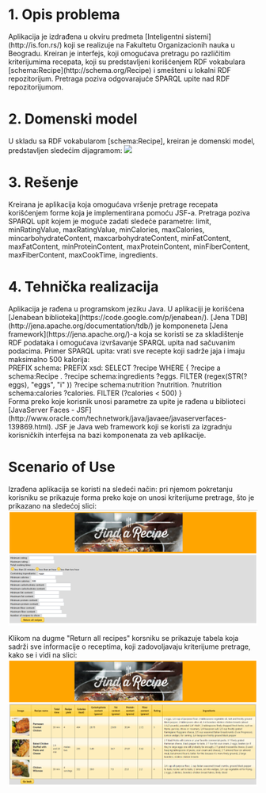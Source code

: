 <h1> 1. Opis problema </h1>
Aplikacija je izdrađena u okviru predmeta [Inteligentni sistemi](http://is.fon.rs/) koji se realizuje na Fakultetu Organizacionih nauka u Beogradu. Kreiran je interfejs, koji omogućava pretragu po različitim kriterijumima recepata, koji su predstavljeni korišćenjem RDF vokabulara [schema:Recipe](http://schema.org/Recipe) i smešteni u lokalni RDF repozitorijum. Pretraga poziva odgovarajuće SPARQL upite nad RDF repozitorijumom.	      

<h1> 2. Domenski model </h1>
U skladu sa RDF vokabularom [schema:Recipe], kreiran je domenski model, predstavljen sledećim dijagramom:
 
 <img src="https://github.com/jelicatus/InteligetniPretraga/blob/master/domenskiModelIntFinalni.png" />

<h1> 3. Rešenje </h1>
Kreirana je aplikacija koja omogućava vršenje pretrage recepata korišćenjem forme koja je implementirana pomoću JSF-a. Pretraga poziva SPARQL upit kojem je moguće zadati sledeće parametre: limit, minRatingValue, maxRatingValue, minCalories, maxCalories, mincarbohydrateContent, maxcarbohydrateContent, minFatContent, maxFatContent, minProteinContent, maxProteinContent, minFiberContent, maxFiberContent, maxCookTime, ingredients.

<h1> 4. Tehnička realizacija </h1>
Aplikacija je rađena u programskom jeziku Java.
U aplikaciji je korišćena [Jenabean biblioteka](https://code.google.com/p/jenabean/). [Jena TDB](http://jena.apache.org/documentation/tdb/) je komponeneta [Jena framework](https://jena.apache.org/)-a koja se koristi se za skladištenje RDF podataka i omogućava izvršavanje SPARQL upita nad sačuvanim podacima.
Primer SPARQL upita: vrati sve recepte koji sadrže jaja i imaju maksimalno 500 kalorija: <br/>
PREFIX schema: <http://schema.org/> PREFIX xsd: <http://www.w3.org/2001/XMLSchema#>SELECT ?recipe  WHERE { ?recipe a schema:Recipe . ?recipe schema:ingredients ?eggs. FILTER (regex(STR(?eggs), "eggs", "i" )) ?recipe schema:nutrition ?nutrition. ?nutrition schema:calories ?calories. FILTER (?calories < 500) } <br/>
Forma preko koje korisnik unosi parametre za upite je rađena u biblioteci [JavaServer Faces - JSF](http://www.oracle.com/technetwork/java/javaee/javaserverfaces-139869.html). JSF je Java web framework koji se koristi za izgradnju korisničkih interfejsa na bazi komponenata za veb aplikacije.

<h1> Scenario of Use </h1>
Izrađena aplikacija se koristi na sledeći način: pri njemom pokretanju korisniku se prikazuje forma preko koje on unosi kriterijume pretrage, što je prikazano na sledećoj slici:
 <img src="https://github.com/jelicatus/InteligetniPretragaRecepata/blob/master/formaPretraga.png" />

Klikom na dugme "Return all recipes" korsniku se prikazuje tabela koja sadrži sve informacije o receptima, koji zadovoljavaju kriterijume pretrage, kako se i vidi na slici:
 <img src="https://github.com/jelicatus/InteligetniPretragaRecepata/blob/master/nadjeniRecepti.png" />



